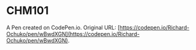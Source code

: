 # CHM101

A Pen created on CodePen.io. Original URL: [https://codepen.io/Richard-Ochuko/pen/wBwdXGN](https://codepen.io/Richard-Ochuko/pen/wBwdXGN).

